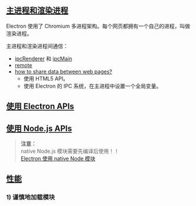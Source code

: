 ## [主进程和渲染进程](https://www.electronjs.org/docs/tutorial/application-architecture#main-and-renderer-processes)
Electron 使用了 Chromium 多进程架构。每个网页都拥有一个自己的进程，叫做渲染进程。  

主进程和渲染进程间通信：  
- [ipcRenderer](https://www.electronjs.org/docs/api/ipc-renderer) 和 [ipcMain](https://www.electronjs.org/docs/api/ipc-main)  
- [remote](https://www.electronjs.org/docs/api/remote)  
- [how to share data between web pages?](https://www.electronjs.org/docs/faq#how-to-share-data-between-web-pages)  
  - 使用 HTML5 API。  
  - 使用 Electron 的 IPC 系统，在主进程中设置一个全局变量。  

## [使用 Electron APIs](https://www.electronjs.org/docs/tutorial/application-architecture#using-electron-apis)

## [使用 Node.js APIs](https://www.electronjs.org/docs/tutorial/application-architecture#using-nodejs-apis)
>**注意：**  
>native Node.js 模块需要先编译后使用！！  
>[Electron 使用 native Node 模块](https://www.electronjs.org/docs/tutorial/using-native-node-modules#using-native-node-modules)  

## [性能](https://www.electronjs.org/docs/tutorial/performance)

### 1) 谨慎地加载模块
